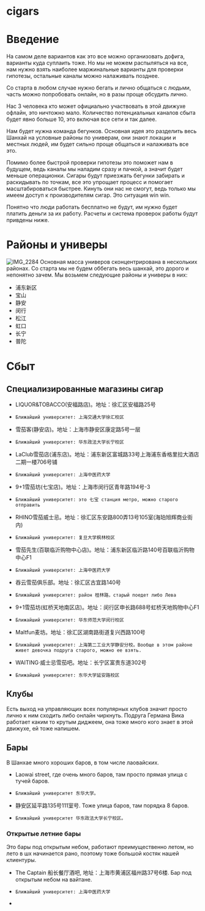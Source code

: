 # cigars

# Введение

На самом деле вариантов как это все можно организовать дофига, варианты куда суплаить тоже. Но мы не можем распыляться на все, нам нужно взять наиболее маржинальные варианты для проверки гипотезы, остальные каналы можно налаживать позднее. 

Со старта в любом случае нужно бегать и лично общаться с людьми, часть можно попробовать онлайн, но в разы проще обсудить лично. 

Нас 3 человека кто может официально участвовать в этой движухе офлайн, это ничтожно мало. Количество потенциальных каналов сбыта будет явно больше 10, это включая все сети и так далее. 

Нам будет нужна команда бегунков. Основная идея это разделить весь Шанхай на условные районы по универам, они знают локации и местных людей, им будет сильно проще общаться и налаживать все это. 

Помимо более быстрой проверки гипотезы это поможет нам в будущем, ведь каналы мы наладим сразу и пачкой, а значит будет меньше операционки. Сигары будут приезжать бегунки забирать и раскидывать по точкам, все это упрощает процесс и помогает масштабироваться быстрее. Кинуть они нас не смогут, ведь только мы имеем доступ к производителям сигар. Это ситуация win win. 

Понятно что люди работать бесплатно не будут, им нужно будет платить деньги за их работу. Расчеты и система проверок работы будут привдены ниже. 

# Районы и универы
![IMG_2284](https://github.com/frozosea/cigars/assets/99795132/3a3fba5c-d705-4119-96df-ace265ff529e)
Основная масса универов сконцентрирована в нескольких районах. Со старта мы не будем оббегать весь шанхай, это дорого и непонятно зачем. Мы возьмем следующие районы и универы в них:

- 浦东新区
- 宝山
- 静安
- 闵行
- 松江
- 虹口
- 长宁
- 普陀

# Сбыт

## Специализированные магазины сигар

- LIQUOR\&TOBACCO(安福路店)。地址：徐汇区安福路25号
-     Ближайший университет: 上海交通大学徐汇校区
- 雪茄客(静安店)。地址：上海市静安区康定路5号一层
-     Ближайший университет: 华东政法大学长宁校区
- LaClub雪茄店(浦东店)。地址：浦东新区富城路33号上海浦东香格里拉大酒店二期一楼706号铺
-     Ближайший университет: 上海中医药大学
- 9+1雪茄坊(七宝店)。地址：上海市闵行区青年路194号-3
-     Ближайший университет: это 七宝 станция метро, можно старого отправить
- RHINO雪茄威士忌。地址：徐汇区东安路800弄13号105室(海珀旭辉商业街内)
-     Ближайший университет: 复旦大学枫林校区
- 雪茄先生(百联临沂购物中心店)。地址：浦东新区临沂路140号百联临沂购物中心F1
-     Ближайший университет: 上海中医药大学
- 吞云雪茄俱乐部。地址：徐汇区古宜路140号
-     Ближайший университет: район 桂林路，старый поедет либо Лева
- 9+1雪茄坊(虹桥天地南区店)。地址：闵行区申长路688号虹桥天地购物中心F1
-     Ближайший университет: 华东师范大学闵行校区
- Maltfun麦坊。地址：徐汇区湖南路街道复兴西路100号
-     Ближайший университет: 上海第二工业大学静安分校。Вообще в этом районе живет девочка подруга старого, можно ее взять. 
- WAITING·威士忌雪茄吧。地址：长宁区富贵东道302号
-     Ближайший университет: 东华大学延安路校区

## Клубы

Есть выход на управляющих всех популярных клубов значит просто лично к ним сходить либо онлайн чиркнуть. Подруга Германа Вика работает каким то крутым диджеем, она тоже много кого знает в этой движухе, ей тоже напишем. 

## Бары

В Шанхае много хороших баров, в том числе лаовайских. 

- Laowai street, где очень много баров, там просто прямая улица с тучей баров.
-     Ближайший университет 东华大学。
- 静安区延平路135号111室号. Тоже улица баров, там порядка 8 баров.
-     Ближайший университет 华东政法大学长宁校区。

### Открытые летние бары
Это бары под открытым небом, работают преимущественно летом, но лето в шх начинается рано, поэтому тоже большой костяк нашей клиентуры. 

- The Captain 船长餐厅酒吧, 地址：上海市黄浦区福州路37号6楼. Бар под открытым небом на вайтане.
-     Ближайший университет: 上海中医药大学
- 
